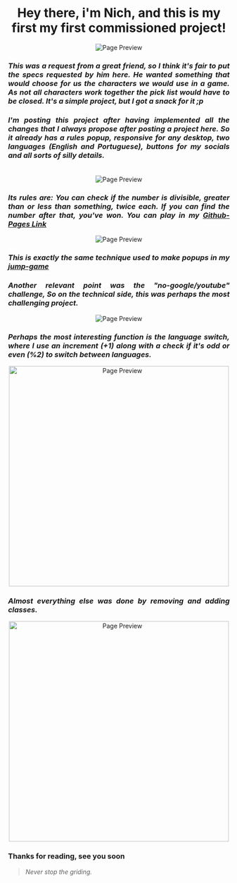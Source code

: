 <h1 align="center"> Hey there, i'm Nich, and this is my first my first commissioned project! </h1>
 
<p align="center">
  <img src="https://github.com/italicnich/lol-duo/blob/main/readmeimg/img-gif.gif" alt="Page Preview">
</p>
  
 <h3 align="justify"> <i>This was a request from a great friend, so I think it's fair to put the specs requested by him here. He wanted something that would choose for us the characters we would use in a game. As not all characters work together the pick list would have to be closed. It's a simple project, but I got a snack for it ;p</i></h3>
<h3 align="justify"> <i> I'm posting this project after having implemented all the changes that I always propose after posting a project here. So it already has a rules popup, responsive for any desktop, two languages (English and Portuguese), buttons for my socials and all sorts of silly details.<br><br> </i> </h3>
<p align="center">
  <img src="https://github.com/italicnich/guess_game/blob/main/readmeimg/hover-gif.gif" alt="Page Preview">
  <h3 align="justify"><i>Its rules are: You can check if the number is divisible, greater than or less than something, twice each. If you can find the number after that, you've won. You can play in my <a href="https://italicnich.github.io/guess_game/">Github-Pages Link</a></i></h3>
<p align="center">
    <img src="https://github.com/italicnich/guess_game/blob/main/readmeimg/rules.png" alt="Page Preview">
</p>
<h3 align="justify"><i>This is exactly the same technique used to make popups in my <a href="https://github.com/italicnich/jump-game"> jump-game </a></i></h3>
<h3 align="justify"><i>Another relevant point was the "no-google/youtube" challenge, So on the technical side, this was perhaps the most challenging project.</i></h3>
<p align="center">
    <img src="https://github.com/italicnich/guess_game/blob/main/readmeimg/win.png" alt="Page Preview">
</p>
<h3 align="justify"><i>Perhaps the most interesting function is the language switch, where I use an increment (+1) along with a check if it's odd or even (%2) to switch between languages.</i></h3>
<p align="center">
    <img src="https://github.com/italicnich/guess_game/blob/main/readmeimg/lang-f.png" alt="Page Preview" width="500">
</p>
<h3 align="justify"><i>Almost everything else was done by removing and adding classes.</i></h3>
<p align="center">
    <img src="https://github.com/italicnich/guess_game/blob/main/readmeimg/class-f.png" alt="Page Preview" width="500">
</p>
<h3 align="justify">
Thanks for reading, see you soon
</h3>

> *Never stop the griding.*
